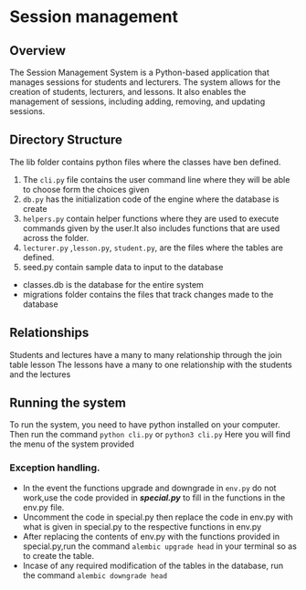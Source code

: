 # Session management

## Overview


The Session Management System is a Python-based application that manages sessions for students and lecturers. The system allows for the creation of students, lecturers, and lessons.
It also enables the management of sessions, including adding, removing, and updating sessions.

## Directory Structure

The lib folder contains python files where the classes have ben defined.

1. The `cli.py` file contains the user command line where they will be able to choose form the choices given
2. `db.py` has the initialization code of the engine where the database is create
3. `helpers.py` contain helper functions where they are used to execute commands given by the user.It also includes functions that are used across the folder.
4. `lecturer.py` ,`lesson.py`, `student.py`, are the files where the tables are defined.
5. seed.py contain sample data to input to the database

 - classes.db is the database for the entire system
 - migrations folder contains the files that track changes made to the database

## Relationships

Students and lectures have a many to many relationship through the join table lesson
The lessons have a many to one relationship with the students and the lectures

## Running the system

To run the system, you need to have python installed on your computer.
Then run the command `python cli.py` or `python3 cli.py`
Here you will find the menu of the system provided

### Exception handling.

- In the event the functions upgrade and downgrade in `env.py` do not work,use the code provided in ***special.py*** to fill in the functions in the env.py file.
- Uncomment the code in special.py then replace the code in env.py with what is given in special.py to the respective functions in env.py
- After replacing the contents of env.py with the functions provided in special.py,run the command `alembic upgrade head` in your terminal so as to create the table.
- Incase of any required modification of the tables in the database, run the command `alembic downgrade head`

